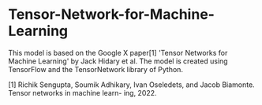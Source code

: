 # Tensor-Network-for-Machine-Learning
This model is based on the Google X paper[1] 'Tensor Networks for Machine Learning' by Jack Hidary et al. The model is created using TensorFlow and the TensorNetwork library of Python.

[1] Richik Sengupta, Soumik Adhikary, Ivan Oseledets, and Jacob Biamonte. Tensor networks in machine learn-
ing, 2022.
